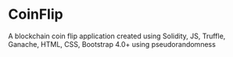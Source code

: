 # CoinFlip
A blockchain coin flip application created using Solidity, JS, Truffle, Ganache, HTML, CSS, Bootstrap 4.0+ using pseudorandomness

